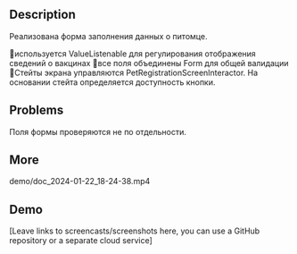 
## Description

Реализована форма заполнения данных о питомце.

🔹используется ValueListenable для регулирования отображения сведений о вакцинах
🔹все поля объединены Form для общей валидации
🔹Стейты экрана управляются PetRegistrationScreenInteractor. На основании стейта определяется доступность кнопки.


## Problems

Поля формы проверяются не по отдельности.

## More

demo/doc_2024-01-22_18-24-38.mp4

## Demo

[Leave links to screencasts/screenshots here, you can use a GitHub repository or a separate cloud service]
